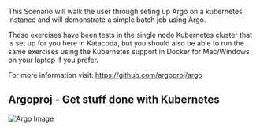 This Scenario will walk the user through seting up Argo on a kubernetes instance and will demonstrate a simple batch job using Argo.

These exercises have been tests in the single node Kubernetes cluster that is set up for you here in Katacoda, but you should also be able to run the same exercises using the Kubernetes support in Docker for Mac/Windows on your laptop if you prefer.

For more information visit: https://github.com/argoproj/argo


## Argoproj - Get stuff done with Kubernetes

![Argo Image](https://raw.githubusercontent.com/argoproj/argo/master/argo.png)